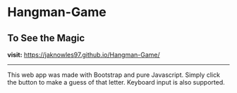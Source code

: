 # Hangman-Game
## To See the Magic
**visit:** https://jaknowles97.github.io/Hangman-Game/  
***
This web app was made with Bootstrap and pure Javascript.
Simply click the button to make a guess of that letter. Keyboard input is also supported.